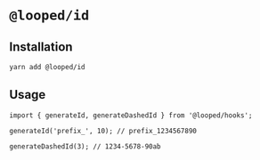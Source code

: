 # `@looped/id`

## Installation

```sh
yarn add @looped/id
```

## Usage

```tsx
import { generateId, generateDashedId } from '@looped/hooks';

generateId('prefix_', 10); // prefix_1234567890

generateDashedId(3); // 1234-5678-90ab
```
